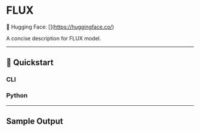 # FLUX
🔗 Hugging Face: \[\](https://huggingface.co/)

A concise description for FLUX model.

---
## 🚀 Quickstart

### CLI


### Python


---
## Sample Output

